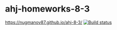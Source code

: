 # ahj-homeworks-8-3
https://nugmanov87.github.io/ahj-8-3/
[![Build status](https://ci.appveyor.com/api/projects/status/9duo01ov5r8vudt7?svg=true)](https://ci.appveyor.com/project/nugmanov87/ahj-8-3)
